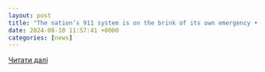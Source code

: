 ```yaml
---
layout: post
title: "The nation’s 911 system is on the brink of its own emergency • Daily Montanan"
date: 2024-08-10 11:57:41 +0000
categories: [news]
---
```


[Читати далі](https://dailymontanan.com/2024/08/10/the-nations-911-system-is-on-the-brink-of-its-own-emergency/)
